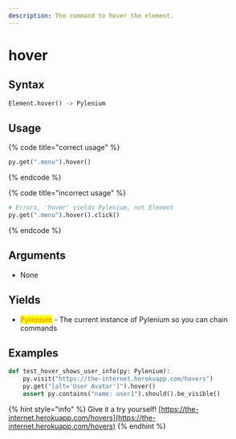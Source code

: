 ```yaml
---
description: The command to hover the element.
---
```


# hover

## Syntax

```python
Element.hover() -> Pylenium
```

## Usage

{% code title="correct usage" %}
```python
py.get(".menu").hover()
```
{% endcode %}

{% code title="incorrect usage" %}
```python
# Errors, 'hover' yields Pylenium, not Element
py.get(".menu").hover().click()
```
{% endcode %}

## Arguments

* None

## Yields

* <mark style="color:orange;">**Pylenium**</mark> - The current instance of Pylenium so you can chain commands

## Examples

```python
def test_hover_shows_user_info(py: Pylenium):
    py.visit("https://the-internet.herokuapp.com/hovers")
    py.get("[alt='User Avatar']").hover()
    assert py.contains("name: user1").should().be_visible()
```

{% hint style="info" %}
Give it a try yourself! [https://the-internet.herokuapp.com/hovers](https://the-internet.herokuapp.com/hovers)
{% endhint %}
